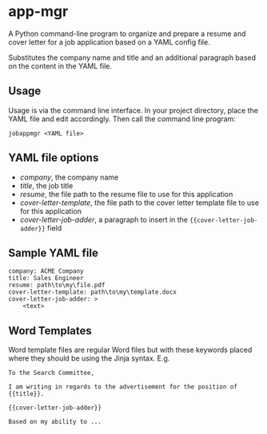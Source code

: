 # app-mgr

A Python command-line program to organize and prepare a resume and cover letter
for a job application based on a YAML config file.

Substitutes the company name and title and an additional paragraph based on
the content in the YAML file.

## Usage

Usage is via the command line interface. In your project directory, place the
YAML file and edit accordingly. Then call the command line program:

`jobappmgr <YAML file>`

## YAML file options

- *company*, the company name
- *title*, the job title
- *resume*, the file path to the resume file to use for this application
- *cover-letter-template*, the file path to the cover letter template file to use for this application
- *cover-letter-job-adder*, a paragraph to insert in the `{{cover-letter-job-adder}}` field

## Sample YAML file

    company: ACME Company
    title: Sales Engineer
    resume: path\to\my\file.pdf
    cover-letter-template: path\to\my\template.docx
    cover-letter-job-adder: >
        <text>

## Word Templates

Word template files are regular Word files but with these keywords placed where
they should be using the Jinja syntax. E.g.

    To the Search Committee,

    I am writing in regards to the advertisement for the position of {{title}}.

    {{cover-letter-job-adder}}

    Based on my ability to ...